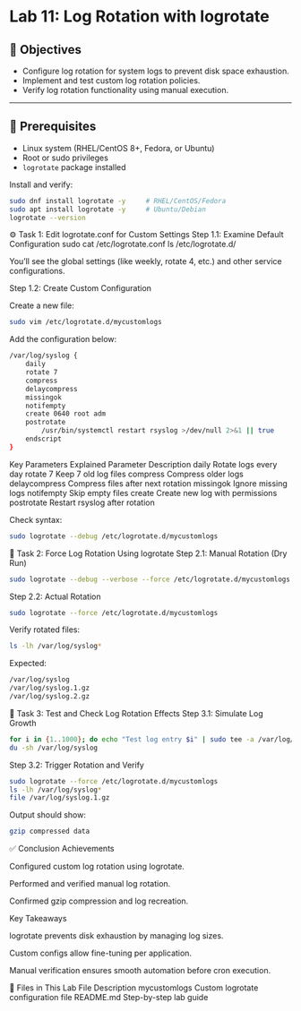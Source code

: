 # Lab 11: Log Rotation with logrotate

## 🎯 Objectives
- Configure log rotation for system logs to prevent disk space exhaustion.
- Implement and test custom log rotation policies.
- Verify log rotation functionality using manual execution.

---

## 🧰 Prerequisites
- Linux system (RHEL/CentOS 8+, Fedora, or Ubuntu)
- Root or sudo privileges
- `logrotate` package installed

Install and verify:
```bash
sudo dnf install logrotate -y     # RHEL/CentOS/Fedora
sudo apt install logrotate -y     # Ubuntu/Debian
logrotate --version
```
⚙️ Task 1: Edit logrotate.conf for Custom Settings
Step 1.1: Examine Default Configuration
sudo cat /etc/logrotate.conf
ls /etc/logrotate.d/


You’ll see the global settings (like weekly, rotate 4, etc.) and other service configurations.

Step 1.2: Create Custom Configuration

Create a new file:
```bash
sudo vim /etc/logrotate.d/mycustomlogs
```

Add the configuration below:
```bash
/var/log/syslog {
    daily
    rotate 7
    compress
    delaycompress
    missingok
    notifempty
    create 0640 root adm
    postrotate
        /usr/bin/systemctl restart rsyslog >/dev/null 2>&1 || true
    endscript
}
```
Key Parameters Explained
Parameter	        Description
daily	            Rotate logs every day
rotate 7	        Keep 7 old log files
compress	        Compress older logs
delaycompress	    Compress files after next rotation
missingok	        Ignore missing logs
notifempty	      Skip empty files
create	          Create new log with permissions
postrotate	      Restart rsyslog after rotation

Check syntax:
```bash
sudo logrotate --debug /etc/logrotate.d/mycustomlogs
```
🔁 Task 2: Force Log Rotation Using logrotate
Step 2.1: Manual Rotation (Dry Run)
```bash
sudo logrotate --debug --verbose --force /etc/logrotate.d/mycustomlogs
```
Step 2.2: Actual Rotation
```bash
sudo logrotate --force /etc/logrotate.d/mycustomlogs
```

Verify rotated files:
```bash
ls -lh /var/log/syslog*
```

Expected:
```bash
/var/log/syslog
/var/log/syslog.1.gz
/var/log/syslog.2.gz
```
🧾 Task 3: Test and Check Log Rotation Effects
Step 3.1: Simulate Log Growth
```bash
for i in {1..1000}; do echo "Test log entry $i" | sudo tee -a /var/log/syslog; done
du -sh /var/log/syslog
```
Step 3.2: Trigger Rotation and Verify
```bash
sudo logrotate --force /etc/logrotate.d/mycustomlogs
ls -lh /var/log/syslog*
file /var/log/syslog.1.gz
```

Output should show:
```bash
gzip compressed data
```
✅ Conclusion
Achievements

Configured custom log rotation using logrotate.

Performed and verified manual log rotation.

Confirmed gzip compression and log recreation.

Key Takeaways

logrotate prevents disk exhaustion by managing log sizes.

Custom configs allow fine-tuning per application.

Manual verification ensures smooth automation before cron execution.

📂 Files in This Lab
File                  	Description
mycustomlogs	          Custom logrotate configuration file
README.md	              Step-by-step lab guide
